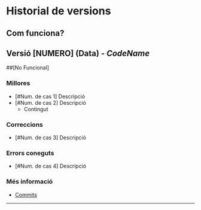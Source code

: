 # Historial de versions

## Com funciona?

 ## Versió [NUMERO] (Data) - *CodeName*
 ##[No Funcional]

 ### Millores

  * [#Num. de cas 1] Descripció
  * [#Num. de cas 2] Descripció
      * Contingut

 ### Correccions
  * [#Num. de cas 3] Descripció

### Errors coneguts
 * [#Num. de cas 4] Descripció

 ### Més informació
 * [Commits](https://github.com/bertugarangou/ExtrusoraPLA/compare/0.1...master?diff=unified&name=master)

---
